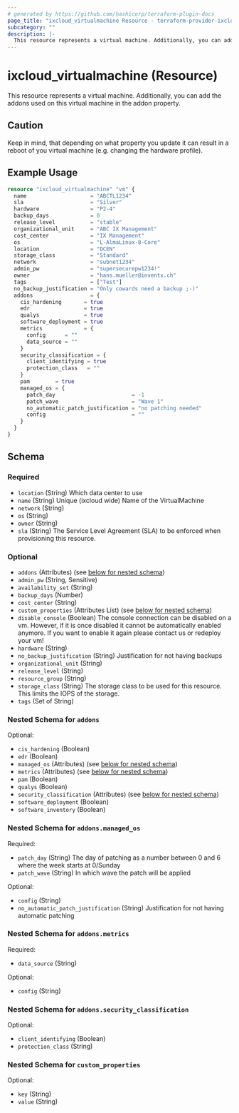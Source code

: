 ```yaml
---
# generated by https://github.com/hashicorp/terraform-plugin-docs
page_title: "ixcloud_virtualmachine Resource - terraform-provider-ixcloud"
subcategory: ""
description: |-
  This resource represents a virtual machine. Additionally, you can add the addons used on this virtual machine in the addon property.
---
```


# ixcloud_virtualmachine (Resource)

This resource represents a virtual machine. Additionally, you can add the addons used on this virtual machine in the addon property.


## Caution

Keep in mind, that depending on what property you update it can result in a reboot of you virtual machine
(e.g. changing the hardware profile).

## Example Usage

```terraform
resource "ixcloud_virtualmachine" "vm" {
  name                    = "ABCTL1234"
  sla                     = "Silver"
  hardware                = "P2-4"
  backup_days             = 0
  release_level           = "stable"
  organizational_unit     = "ABC IX Management"
  cost_center             = "IX Management"
  os                      = "L-AlmaLinux-8-Core"
  location                = "DCEN"
  storage_class           = "Standard"
  network                 = "subnet1234"
  admin_pw                = "supersecurepw1234!"
  owner                   = "hans.mueller@inventx.ch"
  tags                    = ["Test"]
  no_backup_justification = "Only cowards need a backup ;-)"
  addons                  = {
    cis_hardening       = true
    edr                 = true
    qualys              = true
    software_deployment = true
    metrics             = {
      config      = ""
      data_source = ""
    }
    security_classification = {
      client_identifying = true
      protection_class   = ""
    }
    pam        = true
    managed_os = {
      patch_day                        = -1
      patch_wave                       = "Wave 1"
      no_automatic_patch_justification = "no patching needed"
      config                           = ""
    }
  }
}
```

<!-- schema generated by tfplugindocs -->
## Schema

### Required

- `location` (String) Which data center to use
- `name` (String) Unique (ixcloud wide) Name of the VirtualMachine
- `network` (String)
- `os` (String)
- `owner` (String)
- `sla` (String) The Service Level Agreement (SLA) to be enforced when provisioning this resource.

### Optional

- `addons` (Attributes) (see [below for nested schema](#nestedatt--addons))
- `admin_pw` (String, Sensitive)
- `availability_set` (String)
- `backup_days` (Number)
- `cost_center` (String)
- `custom_properties` (Attributes List) (see [below for nested schema](#nestedatt--custom_properties))
- `disable_console` (Boolean) The console connection can be disabled on a vm. However, if it is once disabled it cannot be automatically enabled anymore. If you want to enable it again please contact us or redeploy your vm!
- `hardware` (String)
- `no_backup_justification` (String) Justification for not having backups
- `organizational_unit` (String)
- `release_level` (String)
- `resource_group` (String)
- `storage_class` (String) The storage class to be used for this resource. This limits the IOPS of the storage.
- `tags` (Set of String)

<a id="nestedatt--addons"></a>
### Nested Schema for `addons`

Optional:

- `cis_hardening` (Boolean)
- `edr` (Boolean)
- `managed_os` (Attributes) (see [below for nested schema](#nestedatt--addons--managed_os))
- `metrics` (Attributes) (see [below for nested schema](#nestedatt--addons--metrics))
- `pam` (Boolean)
- `qualys` (Boolean)
- `security_classification` (Attributes) (see [below for nested schema](#nestedatt--addons--security_classification))
- `software_deployment` (Boolean)
- `software_inventory` (Boolean)

<a id="nestedatt--addons--managed_os"></a>
### Nested Schema for `addons.managed_os`

Required:

- `patch_day` (String) The day of patching as a number between 0 and 6 where the week starts at 0/Sunday
- `patch_wave` (String) In which wave the patch will be applied

Optional:

- `config` (String)
- `no_automatic_patch_justification` (String) Justification for not having automatic patching


<a id="nestedatt--addons--metrics"></a>
### Nested Schema for `addons.metrics`

Required:

- `data_source` (String)

Optional:

- `config` (String)


<a id="nestedatt--addons--security_classification"></a>
### Nested Schema for `addons.security_classification`

Optional:

- `client_identifying` (Boolean)
- `protection_class` (String)



<a id="nestedatt--custom_properties"></a>
### Nested Schema for `custom_properties`

Optional:

- `key` (String)
- `value` (String)